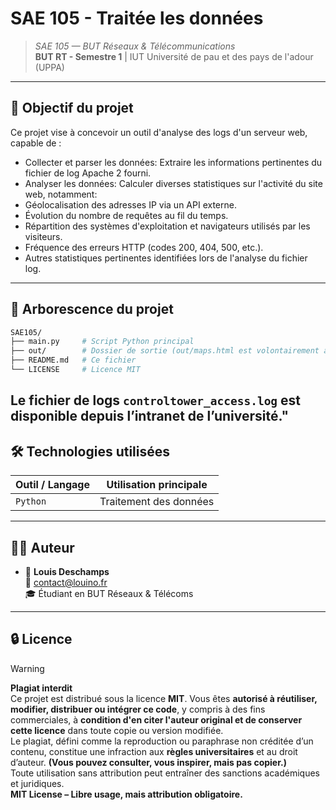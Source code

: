 # SAE 105 - Traitée les données

> _SAE 105 — BUT Réseaux & Télécommunications_  
> **BUT RT - Semestre 1** | IUT Université de pau et des pays de l'adour (UPPA)
---

## 🎯 Objectif du projet
Ce projet vise à concevoir un outil d'analyse des logs d'un serveur web, capable de :
- Collecter et parser les données: Extraire les informations pertinentes du fichier de log Apache 2 fourni.
- Analyser les données: Calculer diverses statistiques sur l'activité du site web, notamment:
- Géolocalisation des adresses IP via un API externe.
- Évolution du nombre de requêtes au fil du temps.
- Répartition des systèmes d'exploitation et navigateurs utilisés par les visiteurs.
- Fréquence des erreurs HTTP (codes 200, 404, 500, etc.).
- Autres statistiques pertinentes identifiées lors de l'analyse du fichier log.
---

## 📂 Arborescence du projet
```bash
SAE105/
├── main.py     # Script Python principal
├── out/        # Dossier de sortie (out/maps.html est volontairement absent de ce dépôt)
├── README.md   # Ce fichier
└── LICENSE     # Licence MIT
```
Le fichier de logs `controltower_access.log` est disponible depuis l’intranet de l’université."
---

## 🛠️ Technologies utilisées

| Outil / Langage | Utilisation principale |
|-----------------|------------------------|
| `Python`        | Traitement des données |
---

## 🧑‍💻 Auteur
- 👤 **Louis Deschamps**  
  📧 [contact@louino.fr](mailto:contact@louino.fr)  
  🎓 Étudiant en BUT Réseaux & Télécoms
---

## 🔒 Licence
> [!WARNING]  
> **Plagiat interdit**  
> Ce projet est distribué sous la licence **MIT**. Vous êtes **autorisé à réutiliser, modifier, distribuer ou intégrer ce code**, y compris à des fins commerciales, à **condition d'en citer l'auteur original et de conserver cette licence** dans toute copie ou version modifiée.  
> Le plagiat, défini comme la reproduction ou paraphrase non créditée d’un contenu, constitue une infraction aux **règles universitaires** et au droit d’auteur. **(Vous pouvez consulter, vous inspirer, mais pas copier.)**  
> Toute utilisation sans attribution peut entraîner des sanctions académiques et juridiques.   
> **MIT License – Libre usage, mais attribution obligatoire.**   
